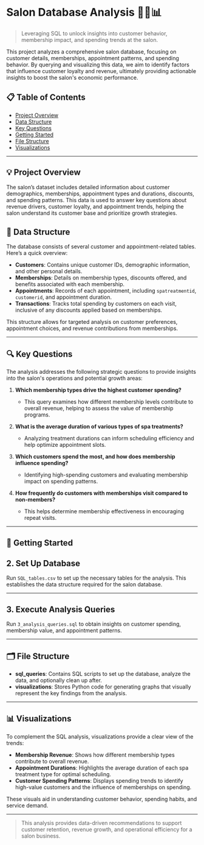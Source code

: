# Salon Database Analysis 💇‍♀️📊

> Leveraging SQL to unlock insights into customer behavior, membership impact, and spending trends at the salon.

This project analyzes a comprehensive salon database, focusing on customer details, memberships, appointment patterns, and spending behavior. By querying and visualizing this data, we aim to identify factors that influence customer loyalty and revenue, ultimately providing actionable insights to boost the salon's economic performance.

## 📋 Table of Contents
- [Project Overview](#project-overview)
- [Data Structure](#data-structure)
- [Key Questions](#key-questions)
- [Getting Started](#getting-started)
- [File Structure](#file-structure)
- [Visualizations](#visualizations)

---

## 💡 Project Overview

The salon’s dataset includes detailed information about customer demographics, memberships, appointment types and durations, discounts, and spending patterns. This data is used to answer key questions about revenue drivers, customer loyalty, and appointment trends, helping the salon understand its customer base and prioritize growth strategies.

## 📂 Data Structure

The database consists of several customer and appointment-related tables. Here’s a quick overview:

- **Customers**: Contains unique customer IDs, demographic information, and other personal details.
- **Memberships**: Details on membership types, discounts offered, and benefits associated with each membership.
- **Appointments**: Records of each appointment, including `spatreatmentid`, `customerid`, and appointment duration.
- **Transactions**: Tracks total spending by customers on each visit, inclusive of any discounts applied based on memberships.

This structure allows for targeted analysis on customer preferences, appointment choices, and revenue contributions from memberships.

---

## 🔍 Key Questions

The analysis addresses the following strategic questions to provide insights into the salon's operations and potential growth areas:

1. **Which membership types drive the highest customer spending?**
   - This query examines how different membership levels contribute to overall revenue, helping to assess the value of membership programs.

2. **What is the average duration of various types of spa treatments?**
   - Analyzing treatment durations can inform scheduling efficiency and help optimize appointment slots.

3. **Which customers spend the most, and how does membership influence spending?**
   - Identifying high-spending customers and evaluating membership impact on spending patterns.

4. **How frequently do customers with memberships visit compared to non-members?**
   - This helps determine membership effectiveness in encouraging repeat visits.
     
---

## 🚀 Getting Started


## 2. Set Up Database

Run `SQL_tables.csv` to set up the necessary tables for the analysis. This establishes the data structure required for the salon database.

---

## 3. Execute Analysis Queries

Run `3_analysis_queries.sql` to obtain insights on customer spending, membership value, and appointment patterns.

---

## 🗂️ File Structure

- **sql_queries**: Contains SQL scripts to set up the database, analyze the data, and optionally clean up after.
- **visualizations**: Stores Python code for generating graphs that visually represent the key findings from the analysis.

---

## 📊 Visualizations

To complement the SQL analysis, visualizations provide a clear view of the trends:

- **Membership Revenue**: Shows how different membership types contribute to overall revenue.
- **Appointment Durations**: Highlights the average duration of each spa treatment type for optimal scheduling.
- **Customer Spending Patterns**: Displays spending trends to identify high-value customers and the influence of memberships on spending.

These visuals aid in understanding customer behavior, spending habits, and service demand.

---

> This analysis provides data-driven recommendations to support customer retention, revenue growth, and operational efficiency for a salon business.
